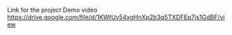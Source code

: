 Link for the project Demo video
https://drive.google.com/file/d/1KWtUv54xgHnXp2b3q5TXDFEp7js1GdBF/view 